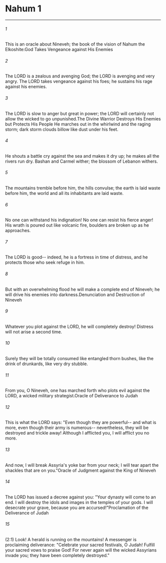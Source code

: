 # Nahum 1
***



###### 1 
This is an oracle about Nineveh; the book of the vision of Nahum the Elkoshite:God Takes Vengeance against His Enemies 

###### 2 
The LORD is a zealous and avenging God; the LORD is avenging and very angry. The LORD takes vengeance against his foes; he sustains his rage against his enemies. 

###### 3 
The LORD is slow to anger but great in power; the LORD will certainly not allow the wicked to go unpunished.The Divine Warrior Destroys His Enemies but Protects His People He marches out in the whirlwind and the raging storm; dark storm clouds billow like dust under his feet. 

###### 4 
He shouts a battle cry against the sea and makes it dry up; he makes all the rivers run dry. Bashan and Carmel wither; the blossom of Lebanon withers. 

###### 5 
The mountains tremble before him, the hills convulse; the earth is laid waste before him, the world and all its inhabitants are laid waste. 

###### 6 
No one can withstand his indignation! No one can resist his fierce anger! His wrath is poured out like volcanic fire, boulders are broken up as he approaches. 

###### 7 
The LORD is good-- indeed, he is a fortress in time of distress, and he protects those who seek refuge in him. 

###### 8 
But with an overwhelming flood he will make a complete end of Nineveh; he will drive his enemies into darkness.Denunciation and Destruction of Nineveh 

###### 9 
Whatever you plot against the LORD, he will completely destroy! Distress will not arise a second time. 

###### 10 
Surely they will be totally consumed like entangled thorn bushes, like the drink of drunkards, like very dry stubble. 

###### 11 
From you, O Nineveh, one has marched forth who plots evil against the LORD, a wicked military strategist.Oracle of Deliverance to Judah 

###### 12 
This is what the LORD says: "Even though they are powerful-- and what is more, even though their army is numerous-- nevertheless, they will be destroyed and trickle away! Although I afflicted you, I will afflict you no more. 

###### 13 
And now, I will break Assyria's yoke bar from your neck; I will tear apart the shackles that are on you."Oracle of Judgment against the King of Nineveh 

###### 14 
The LORD has issued a decree against you: "Your dynasty will come to an end. I will destroy the idols and images in the temples of your gods. I will desecrate your grave, because you are accursed!"Proclamation of the Deliverance of Judah 

###### 15 
(2:1) Look! A herald is running on the mountains! A messenger is proclaiming deliverance: "Celebrate your sacred festivals, O Judah! Fulfill your sacred vows to praise God! For never again will the wicked Assyrians invade you; they have been completely destroyed."
